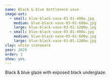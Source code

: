 ```yaml
---
name: Black & blue bottleneck vase
image-set:
  - small: blue-black-vase-03-01-400w.jpg
    medium: blue-black-vase-03-01-600w.jpg
    large: blue-black-vase-03-01-1200w.jpg
  - small: blue-black-vase-03-01-400w.jpg
    medium: blue-black-vase-03-01-600w.jpg
    large: blue-black-vase-03-01-1200w.jpg
clay: white stoneware
year: 2024
order: 1
show: yes
---
```


Black & blue glaze with exposed black underglaze.